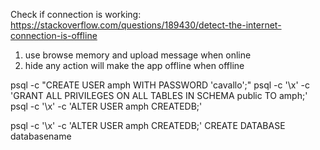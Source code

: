 Check if connection is working:
https://stackoverflow.com/questions/189430/detect-the-internet-connection-is-offline

1. use browse memory and upload message when online
2. hide any action will make the app offline when offline

psql -c "CREATE USER amph WITH PASSWORD 'cavallo';"
psql -c '\x' -c 'GRANT ALL PRIVILEGES ON ALL TABLES IN SCHEMA public TO amph;'
psql -c '\x' -c 'ALTER USER amph CREATEDB;'

psql -c '\x' -c 'ALTER USER amph CREATEDB;'
CREATE DATABASE databasename